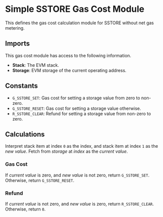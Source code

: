 # Simple SSTORE Gas Cost Module

This defines the gas cost calculation module for SSTORE without net gas metering.

## Imports

This gas cost module has access to the following information.

-   **Stack**: The EVM stack.
-   **Storage**: EVM storage of the current operating address.

## Constants

-   `G_SSTORE_SET`: Gas cost for setting a storage value from zero to non-zero.
-   `G_SSTORE_RESET`: Gas cost for setting a storage value otherwise.
-   `R_SSTORE_CLEAR`: Refund for setting a storage value from non-zero to zero.

## Calculations

Interpret stack item at index `0` as the index, and stack item at index `1` as the _new value_. Fetch from _storage_ at _index_ as the _current value_.

### Gas Cost

If _current value_ is zero, and _new value_ is not zero, return `G_SSTORE_SET`. Otherwise, return `G_SSTORE_RESET`.

### Refund

If _current value_ is not zero, and _new value_ is zero, return `R_SSTORE_CLEAR`. Otherwise, return `0`.
